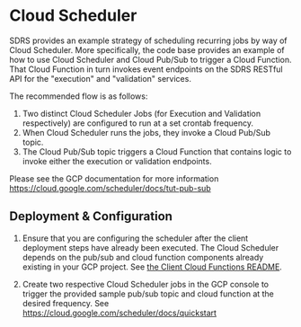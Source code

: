 # Cloud Scheduler

SDRS provides an example strategy of scheduling recurring jobs by way of Cloud Scheduler.
More specifically, the code base provides an example of how to use Cloud Scheduler and Cloud Pub/Sub to trigger a Cloud Function.
That Cloud Function in turn invokes event endpoints on the SDRS RESTful API for the "execution" and "validation" services.

The recommended flow is as follows:  

1) Two distinct Cloud Scheduler Jobs (for Execution and Validation respectively) are configured to run at a set crontab frequency.  
2) When Cloud Scheduler runs the jobs, they invoke a Cloud Pub/Sub topic.  
3) The Cloud Pub/Sub topic triggers a Cloud Function that contains logic to invoke either the execution or validation endpoints. 

Please see the GCP documentation for more information https://cloud.google.com/scheduler/docs/tut-pub-sub  

## Deployment & Configuration

1) Ensure that you are configuring the scheduler after the client deployment steps have already been executed.  The Cloud Scheduler depends on the pub/sub and cloud function components already existing in your GCP project. 
See [the Client Cloud Functions README](../sample-client/README-cloudfunctions.md).  

2) Create two respective Cloud Scheduler jobs in the GCP console to trigger the provided sample pub/sub topic and cloud function at the desired frequency.
See https://cloud.google.com/scheduler/docs/quickstart


